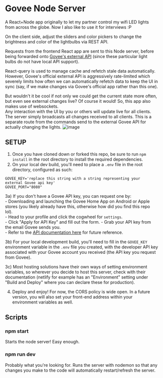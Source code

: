 # Govee Node Server
A React+Node app originally to let my partner control my wifi LED lights from across the globe. Now I also like to use it for interviews :P  
  
On the client side, adjust the sliders and color pickers to change the brightness and color of the lightbulbs via REST API.  
  
Requests from the frontend React app are sent to this Node server, before being forwarded onto [Govee's external API](https://govee-public.s3.amazonaws.com/developer-docs/GoveeDeveloperAPIReference.pdf) (since these particular light bulbs do not have local API support).  
  
React-query is used to manage cache and refetch stale data automatically. However, Govee's official external API is aggressively rate-limited which severely limits how often we can automatically refetch data to keep the UI in sync (say, if we make changes via Govee's official app rather than this one).  
  
But wouldn't it be cool if not only we could get the current state more often, but even see external changes live? Of course it would! So, this app also makes use of websockets.  
Any interaction with the UI by you or others will update live for all clients. The server simply broadcasts all changes received to all clients. This is a separate route from the commands send to the external Govee API for actually changing the lights.
![image](https://user-images.githubusercontent.com/50963144/196177225-3694d2b5-4b7e-4d21-ba8d-2d39891718cf.png)
  
## SETUP
1) Once you have cloned down or forked this repo, be sure to run `npm install` in the root directory to install the required dependencies.  
2) On your local dev build, you'll need to place a `.env` file in the root directory, configured as such:  
```
GOVEE_KEY='replace this string with a string representing your external Govee api key'
GOVEE_PORT="8080"
```
3a) If you don't have a Govee API key, you can request one by:  
    - Downloading and launching the Govee Home App on Android or Apple stores (you likely already have this, otherwise how did you find this repo lol).  
    - Head to your profile and click the cogwheel for `settings`.  
    - Click "Apply for API Key" and fill out the form.
    - Grab your API key from the email Govee sends you.  
    - Refer to the [API documentation here](https://govee-public.s3.amazonaws.com/developer-docs/GoveeDeveloperAPIReference.pdf) for future reference.
    
3b) For your local development build, you'll need to fill in the `GOVEE_KEY` environment variable in the `.env` file you created, with the developer API key associated with your Govee account you received (the API key you request from Govee).  
  
3c) Most hosting solutions have their own ways of setting environment variables, so wherever you decide to host this server, check with their documentation (netlify for example has an "Environment" setting under "Build and Deploy" where you can declare these for production).  
  
4) Deploy and enjoy! For now, the CORS policy is wide open. In a future version, you will also set your front-end address within your environment variables as well.

## Scripts

### npm start
Starts the node server! Easy enough.  
  
### npm run dev
Probably what you're looking for. Runs the server with nodemon so that any changes you make to the code will automatically restart/refresh the server.
